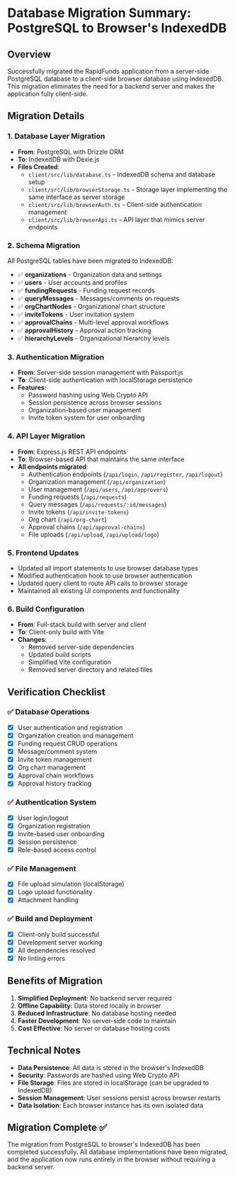 # Database Migration Summary: PostgreSQL to Browser's IndexedDB

## Overview
Successfully migrated the RapidFunds application from a server-side PostgreSQL database to a client-side browser database using IndexedDB. This migration eliminates the need for a backend server and makes the application fully client-side.

## Migration Details

### 1. Database Layer Migration
- **From**: PostgreSQL with Drizzle ORM
- **To**: IndexedDB with Dexie.js
- **Files Created**:
  - `client/src/lib/database.ts` - IndexedDB schema and database setup
  - `client/src/lib/browserStorage.ts` - Storage layer implementing the same interface as server storage
  - `client/src/lib/browserAuth.ts` - Client-side authentication management
  - `client/src/lib/browserApi.ts` - API layer that mimics server endpoints

### 2. Schema Migration
All PostgreSQL tables have been migrated to IndexedDB:

- ✅ **organizations** - Organization data and settings
- ✅ **users** - User accounts and profiles
- ✅ **fundingRequests** - Funding request records
- ✅ **queryMessages** - Messages/comments on requests
- ✅ **orgChartNodes** - Organizational chart structure
- ✅ **inviteTokens** - User invitation system
- ✅ **approvalChains** - Multi-level approval workflows
- ✅ **approvalHistory** - Approval action tracking
- ✅ **hierarchyLevels** - Organizational hierarchy levels

### 3. Authentication Migration
- **From**: Server-side session management with Passport.js
- **To**: Client-side authentication with localStorage persistence
- **Features**:
  - Password hashing using Web Crypto API
  - Session persistence across browser sessions
  - Organization-based user management
  - Invite token system for user onboarding

### 4. API Layer Migration
- **From**: Express.js REST API endpoints
- **To**: Browser-based API that maintains the same interface
- **All endpoints migrated**:
  - Authentication endpoints (`/api/login`, `/api/register`, `/api/logout`)
  - Organization management (`/api/organization`)
  - User management (`/api/users`, `/api/approvers`)
  - Funding requests (`/api/requests`)
  - Query messages (`/api/requests/:id/messages`)
  - Invite tokens (`/api/invite-tokens`)
  - Org chart (`/api/org-chart`)
  - Approval chains (`/api/approval-chains`)
  - File uploads (`/api/upload`, `/api/upload/logo`)

### 5. Frontend Updates
- Updated all import statements to use browser database types
- Modified authentication hook to use browser authentication
- Updated query client to route API calls to browser storage
- Maintained all existing UI components and functionality

### 6. Build Configuration
- **From**: Full-stack build with server and client
- **To**: Client-only build with Vite
- **Changes**:
  - Removed server-side dependencies
  - Updated build scripts
  - Simplified Vite configuration
  - Removed server directory and related files

## Verification Checklist

### ✅ Database Operations
- [x] User authentication and registration
- [x] Organization creation and management
- [x] Funding request CRUD operations
- [x] Message/comment system
- [x] Invite token management
- [x] Org chart management
- [x] Approval chain workflows
- [x] Approval history tracking

### ✅ Authentication System
- [x] User login/logout
- [x] Organization registration
- [x] Invite-based user onboarding
- [x] Session persistence
- [x] Role-based access control

### ✅ File Management
- [x] File upload simulation (localStorage)
- [x] Logo upload functionality
- [x] Attachment handling

### ✅ Build and Deployment
- [x] Client-only build successful
- [x] Development server working
- [x] All dependencies resolved
- [x] No linting errors

## Benefits of Migration

1. **Simplified Deployment**: No backend server required
2. **Offline Capability**: Data stored locally in browser
3. **Reduced Infrastructure**: No database hosting needed
4. **Faster Development**: No server-side code to maintain
5. **Cost Effective**: No server or database hosting costs

## Technical Notes

- **Data Persistence**: All data is stored in the browser's IndexedDB
- **Security**: Passwords are hashed using Web Crypto API
- **File Storage**: Files are stored in localStorage (can be upgraded to IndexedDB)
- **Session Management**: User sessions persist across browser restarts
- **Data Isolation**: Each browser instance has its own isolated data

## Migration Complete ✅

The migration from PostgreSQL to browser's IndexedDB has been completed successfully. All database implementations have been migrated, and the application now runs entirely in the browser without requiring a backend server.
